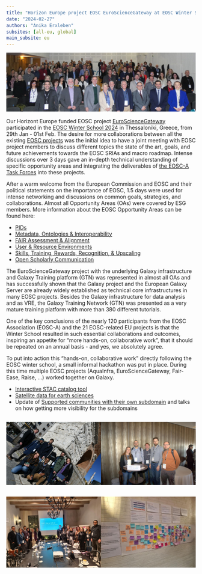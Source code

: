 ```yaml
---
title: "Horizon Europe project EOSC EuroScienceGateway at EOSC Winter School 2024"
date: "2024-02-27"
authors: "Anika Erxleben"
subsites: [all-eu, global]
main_subsite: eu
---
```


![EOSC Winter School 2024](./images/image4.jpg)

Our Horizont Europe funded EOSC project [EuroScienceGateway](https://eurosciencegateway.eu) participated in the [EOSC Winter School 2024](https://eosc.eu/eosc-focus-project/winter-school-2024/) in Thessaloniki, Greece, from 29th Jan - 01st Feb. The desire for more collaborations between all the existing [EOSC projects](https://eosc.eu/horizon-europe-projects/) was the initial idea to have a joint meeting with EOSC project members to discuss different topics the state of the art, goals, and future achievements towards the EOSC SRIAs and macro roadmap. Intense discussions over 3 days gave an in-depth technical understanding of specific opportunity areas and integrating the deliverables of [the EOSC-A Task Forces](https://eosc.eu/eosc-task-forces/) into these projects.

After a warm welcome from the European Commission and EOSC and their political statements on the importance of EOSC, 1.5 days were used for intense networking and discussions on common goals, strategies, and collaborations. Almost all Opportunity Areas (OAs) were covered by ESG members. More information about the EOSC Opportunity Areas can be found here:
- [PIDs](https://eosc.eu/oa1-pids-persistent-identifiers)
- [Metadata, Ontologies & Interoperability](https://eosc.eu/oa2-metadata-ontologies-interoperability)
- [FAIR Assessment & Alignment](https://eosc.eu/oa3-fair-assessment-alignment)
- [User & Resource Environments](https://eosc.eu/oa4-user-resource-environments)
- [Skills, Training, Rewards, Recognition, & Upscaling](https://eosc.eu/oa5-skills-training-rewards-recognition-upscaling)
- [Open Scholarly Communication](https://eosc.eu/oa6-open-scholarly-communication)

The EuroScienceGateway project with the underlying Galaxy infrastructure and Galaxy Training platform (GTN) was represented in almost all OAs and has successfully shown that the Galaxy project and the European Galaxy Server are already widely established as technical core infrastructures in many EOSC projects. Besides the Galaxy infrastructure for data analysis and as VRE, the Galaxy Training Network (GTN) was presented as a very mature training platform with more than 380 different tutorials.

One of the key conclusions of the nearly 120 participants from the EOSC Association (EOSC-A) and the 21 EOSC-related EU projects is that the Winter School resulted in such essential collaborations and outcomes, inspiring an appetite for “more hands-on, collaborative work”, that it should be repeated on an annual basis - and yes, we absolutely agree.

To put into action this “hands-on, collaborative work” directly following the EOSC winter school, a small informal hackathon was put in place. During this time multiple EOSC projects (AquaInfra, EuroScienceGateway, Fair-Ease, Raise, ...) worked together on Galaxy.
- [Interactive STAC catalog tool](https://earth-system.usegalaxy.eu/root?tool_id=interactive_tool_stac)
- [Satellite data for earth sciences](https://galaxyproject.org/news/2024-02-04-jupyterlabs/)
- Update of [Supported communities with their own subdomain](https://galaxyproject.org/eu/subdomains/) and talks on how getting more visibility for the subdomains

<div style="display: flex; justify-content: center; align-items: center;">

![EOSC Winter School 2024](./images/image2.jpg)


![EOSC Winter School 2024](./images/image5.jpg)
</div>

<div style="display: flex; justify-content: center; align-items: center;">

![EOSC Winter School 2024](./images/image1.jpg)


![EOSC Winter School 2024](./images/image3.jpg)
</div>
